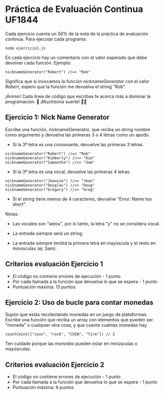 # Práctica de Evaluación Continua UF1844

Cada ejercicio cuenta un 50% de la nota de la práctica de evaluación continua.
Para ejecutar cada programa:

`node ejercicio1.js`

En cada ejercicio hay un comentario con el valor esperado que debe devolver cada función. Ejemplo:

`nicknameGenerator("Robert") //=> "Rob"`

Significa que si invocamos la función _nicknameGenerator_ con el valor _Robert_, espero que la función me devuelva el string "Rob".

¡Ánimo! Cada línea de código que escribas te acerca más a dominar la programación. 💪
¡Muchísima suerte! 🚀✨

## Ejercicio 1: Nick Name Generator


Escribe una función, nicknameGenerator, que reciba un string nombre como argumento y devuelva las primeras 3 o 4 letras como un apodo.

- Si la 3ª letra es una consonante, devuelve las primeras 3 letras.

```
nicknameGenerator("Robert") //=> "Rob"
nicknameGenerator("Kimberly") //=> "Kim"
nicknameGenerator("Samantha") //=> "Sam"
```

- Si la 3ª letra es una vocal, devuelve las primeras 4 letras.

```
nicknameGenerator("Jeannie") //=> "Jean"
nicknameGenerator("Douglas") //=> "Doug"
nicknameGenerator("Gregory") //=> "Greg"
```

- Si el string tiene menos de 4 caracteres, devuelve "Error: Name too short".

Notas:

- Las vocales son "aeiou", por lo tanto, la letra "y" no se considera vocal.

- La entrada siempre será un string.

- La entrada siempre tendrá la primera letra en mayúscula y el resto en minúsculas (ej. Sam).

## Criterios evaluación Ejercicio 1

- El código no contiene errores de ejecución - 1 punto
- Por cada llamada a la función que devuelva lo que se espera - 1 punto
- Puntuación máxima: 13 puntos

## Ejercicio 2: Uso de bucle para contar monedas

Supón que estás recolectando monedas en un juego de plataformas. Escribe una función que reciba un array con elementos que pueden ser "moneda" o cualquier otra cosa, y que cuente cuántas monedas hay.

`countCoins(["coin", "rock", "COIN", "fire"]) // 2`

Ten cuidado porque las _monedas_ pueden estar en minúsculas o mayúsculas.

## Criterios evaluación Ejercicio 2

- El código no contiene errores de ejecución - 1 punto
- Por cada llamada a la función que devuelva lo que se espera - 1 punto
- Puntuación máxima: 9 puntos


